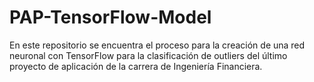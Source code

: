 # PAP-TensorFlow-Model
En este repositorio se encuentra el proceso para la creación de una red neuronal con TensorFlow para la clasificación de outliers del último proyecto de aplicación de la carrera de Ingeniería Financiera.
